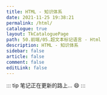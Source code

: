 ```yaml
---
title: HTML - 知识体系
date: 2021-11-25 19:38:21
permalink: /html/
catalogue: true
layout: TkCataloguePage
path: 50.前端/05.超文本标记语言 - Html
description: HTML - 知识体系
sidebar: false
article: false
comment: false
editLink: false
---
```


::: tip
笔记正在更新的路上... :smile:
:::
